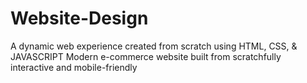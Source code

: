 # Website-Design
A dynamic web experience created from scratch using HTML, CSS, & JAVASCRIPT
Modern e-commerce website built from scratchfully interactive and mobile-friendly
